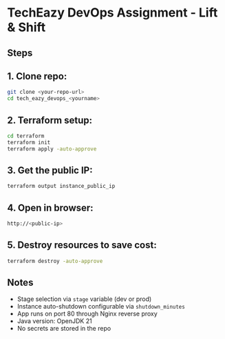 # TechEazy DevOps Assignment - Lift & Shift

## Steps

## 1. Clone repo:
```bash
git clone <your-repo-url>
cd tech_eazy_devops_<yourname>
```



## 2. Terraform setup:
```bash
cd terraform
terraform init
terraform apply -auto-approve

```


## 3. Get the public IP:
```bash
terraform output instance_public_ip

```
## 4. Open in browser:
```bash
http://<public-ip>
```

## 5. Destroy resources to save cost:
```bash
terraform destroy -auto-approve
```

## Notes

- Stage selection via `stage` variable (dev or prod)
- Instance auto-shutdown configurable via `shutdown_minutes`
- App runs on port 80 through Nginx reverse proxy
- Java version: OpenJDK 21
- No secrets are stored in the repo
